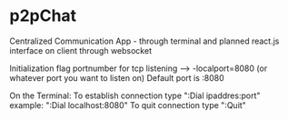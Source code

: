 # p2pChat
Centralized Communication App - through terminal and planned react.js interface on client through websocket

Initialization flag portnumber for tcp listening --> -localport=8080 (or whatever port you want to listen on)
  Default port is :8080

On the Terminal:
  To establish connection type ":Dial ipaddres:port" example: ":Dial localhost:8080"
  To quit connection type ":Quit"
